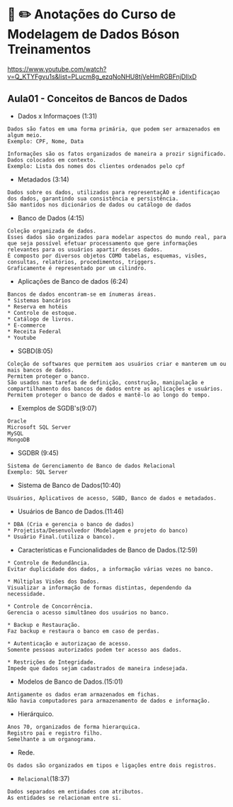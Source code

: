 # :notebook: :pencil2: Anotações do Curso de Modelagem de Dados Bóson Treinamentos

https://www.youtube.com/watch?v=Q_KTYFgvu1s&list=PLucm8g_ezqNoNHU8tjVeHmRGBFnjDIlxD

## Aula01 - Conceitos de Bancos de Dados
* Dados x Informaçoes (1:31)

```
Dados são fatos em uma forma primária, que podem ser armazenados em algum meio.
Exemplo: CPF, Nome, Data
```
```
Informações são os fatos organizados de maneira a prozir significado.
Dados colocados em contexto.
Exemplo: Lista dos nomes dos clientes ordenados pelo cpf
```

* Metadados (3:14)
```
Dados sobre os dados, utilizados para representaçÃO e identificaçao dos dados, garantindo sua consistência e persistência.
São mantidos nos dicionários de dados ou catálogo de dados
```

* Banco de Dados (4:15)
```
Coleção organizada de dados.
Esses dados são organizados para modelar aspectos do mundo real, para que seja possível efetuar processamento que gere informações relevantes para os usuários apartir desses dados.
É composto por diversos objetos COMO tabelas, esquemas, visões, consultas, relatórios, procedimentos, triggers.
Graficamente é representado por um cilindro.
```

* Aplicações de Banco de dados (6:24)
```
Bancos de dados encontram-se em ínumeras áreas.
* Sistemas bancários
* Reserva em hotéis 
* Controle de estoque.
* Catálogo de livros.
* E-commerce
* Receita Federal
* Youtube
```

* SGBD(8:05)
```
Coleção de softwares que permitem aos usuários criar e manterem um ou mais bancos de dados.
Permitem proteger o banco.
São usados nas tarefas de definição, construção, manipulação e compartilhamento dos bancos de dados entre as aplicações e usuários.
Permitem proteger o banco de dados e mantê-lo ao longo do tempo.
```

* Exemplos de SGDB's(9:07)
```
Oracle
Microsoft SQL Server
MySQL
MongoDB
```

* SGDBR (9:45)
```
Sistema de Gerenciamento de Banco de dados Relacional
Exemplo: SQL Server
```

* Sistema de Banco de Dados(10:40)
```
Usuários, Aplicativos de acesso, SGBD, Banco de dados e metadados.
```

* Usuários de Banco de Dados.(11:46)
```
* DBA (Cria e gerencia o banco de dados)
* Projetista/Desenvolvedor (Modelagem e projeto do banco)
* Usuário Final.(utiliza o banco).
```

* Características e Funcionalidades de Banco de Dados.(12:59)
```
* Controle de Redundância.
Evitar duplicidade dos dados, a informação várias vezes no banco.

* Múltiplas Visões dos Dados.
Visualizar a informação de formas distintas, dependendo da necessidade.

* Controle de Concorrência.
Gerencia o acesso simultâneo dos usuários no banco.

* Backup e Restauração.
Faz backup e restaura o banco em caso de perdas.

* Autenticação e autorizaçao de acesso.
Somente pessoas autorizados podem ter acesso aos dados.

* Restrições de Integridade.
Impede que dados sejam cadastrados de maneira indesejada.
```

* Modelos de Banco de Dados.(15:01)
```
Antigamente os dados eram armazenados em fichas.
Não havia computadores para armazenamento de dados e informação.
```

* Hierárquico.
```
Anos 70, organizados de forma hierarquica.
Registro pai e registro filho.
Semelhante a um organograma.
```

* Rede.
```
Os dados são organizados em tipos e ligações entre dois registros.
```

* `Relacional`(18:37)
```
Dados separados em entidades com atributos.
As entidades se relacionam entre si.
```
